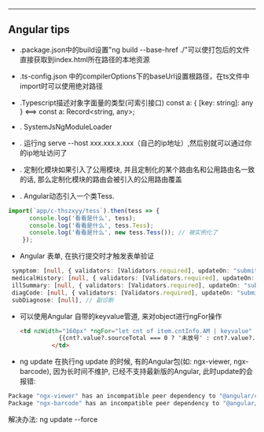 --------------------------------

## Angular tips

 - .package.json中的build设置"ng build --base-href ./"可以使打包后的文件直接获取到index.html所在路径的本地资源

 - .ts-config.json 中的compilerOptions下的baseUrl设置根路径，在ts文件中import时可以使用绝对路径

 - .Typescript描述对象字面量的类型(可索引接口) const a: { [key: string]: any } <==> const a: Record<string, any>;

 - . SystemJsNgModuleLoader

 - . 运行ng serve --host xxx.xxx.x.xxx（自己的ip地址）,然后别就可以通过你的ip地址访问了

 - . 定制化模块如果引入了公用模块, 并且定制化的某个路由名和公用路由名一致的话, 那么定制化模块的路由会被引入的公用路由覆盖

 - . Angular动态引入一个类Tess.
  ```typescript
  import(`app/c-thszxyy/tess`).then(tess => {
        console.log('看看是什么', tess);
        console.log('看看是什么', tess.Tess);
        console.log('看看是什么', new tess.Tess()); // 被实例化了
      });
  ```

 - Angular 表单, 在执行提交时才触发表单验证
 ```typescript
  symptom: [null, { validators: [Validators.required], updateOn: "submit" }], // 患者主诉
  medicalHistory: [null, { validators: [Validators.required], updateOn: "submit" }], // 既往史
  illSummary: [null, { validators: [Validators.required], updateOn: "submit" }], // 病史摘要
  diagCode: [null, { validators: [Validators.required], updateOn: "submit" }], // 主诊断
  subDiagnose: [null], // 副诊断
 ```
 - 可以使用Angular 自带的keyvalue管道, 来对object进行ngFor操作
   ```html
   <td nzWidth="160px" *ngFor="let cnt of item.cntInfo.AM | keyvalue" (click)="openSrcViewModal(item.deviceId, cnt.key, cnt?.value?.sourceTotal)">
              {{cnt?.value?.sourceTotal === 0 ? '未放号' : cnt?.value?.sourceTotal }}
            </td>
   ```

 - ng update
  在执行ng update 的时候, 有的Angular包(如: ngx-viewer, ngx-barcode), 因为长时间不维护, 已经不支持最新版的Angular, 此时update的会报错:
  ```typescript
  Package "ngx-viewer" has an incompatible peer dependency to "@angular/common" (requires "^8.2.2" (extended), would install "14.2.8").
  Package "ngx-barcode" has an incompatible peer dependency to "@angular/core" (requires "^4.0.0" (extended), would install "14.2.8").
  ```
  解决办法: ng update --force
      